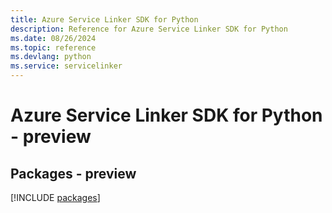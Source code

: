 ```yaml
---
title: Azure Service Linker SDK for Python
description: Reference for Azure Service Linker SDK for Python
ms.date: 08/26/2024
ms.topic: reference
ms.devlang: python
ms.service: servicelinker
---
```

# Azure Service Linker SDK for Python - preview
## Packages - preview
[!INCLUDE [packages](service-linker-index.md)]